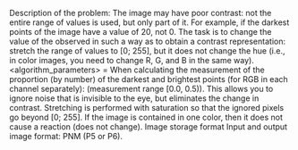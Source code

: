 Description of the problem: The image may have poor contrast: not the entire range of values ​​is used, but only part of it. For example, if the darkest points of the image have a value of 20, not 0.
The task is to change the value of the observed in such a way as to obtain a contrast representation: stretch the range of values ​​to [0; 255], but it does not change the hue (i.e., in color images, you need to change R, G, and B in the same way).
<algorithm_parameters> = <coefficient>
When calculating the measurement of the proportion (by number) of the darkest and brightest points (for RGB in each channel separately): <coefficient> (measurement range [0.0, 0.5)). This allows you to ignore noise that is invisible to the eye, but eliminates the change in contrast. Stretching is performed with saturation so that the ignored pixels go beyond [0; 255].
If the image is contained in one color, then it does not cause a reaction (does not change).
Image storage format
Input and output image format: PNM (P5 or P6).
